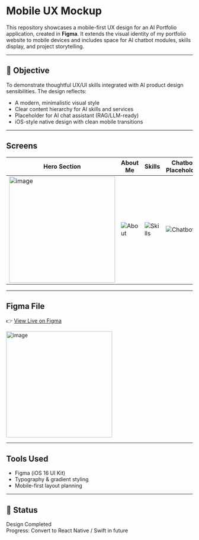 # Mobile UX Mockup

This repository showcases a mobile-first UX design for an AI Portfolio application, created in **Figma**. It extends the visual identity of my portfolio website to mobile devices and includes space for AI chatbot modules, skills display, and project storytelling.

---

## 🎯 Objective

To demonstrate thoughtful UX/UI skills integrated with AI product design sensibilities. The design reflects:
- A modern, minimalistic visual style
- Clear content hierarchy for AI skills and services
- Placeholder for AI chat assistant (RAG/LLM-ready)
- iOS-style native design with clean mobile transitions

---

## Screens

| Hero Section | About Me | Skills | Chatbot Placeholder |
|--------------|----------|--------|----------------------|
| <img width="286" alt="image" src="https://github.com/user-attachments/assets/6030f442-ed03-4f61-bbde-75d586981174" /> | ![About](./assets/about-screen.png) | ![Skills](./assets/skills-screen.png) | ![Chatbot](./assets/chatbot-placeholder.png) |

---

## Figma File

👉 [View Live on Figma](https://www.figma.com/file/your-link)

<img width="286" alt="image" src="https://github.com/user-attachments/assets/6030f442-ed03-4f61-bbde-75d586981174" />

---

## Tools Used

- Figma (iOS 16 UI Kit)
- Typography & gradient styling
- Mobile-first layout planning

---

## 📌 Status

Design Completed  
Progress: Convert to React Native / Swift in future
